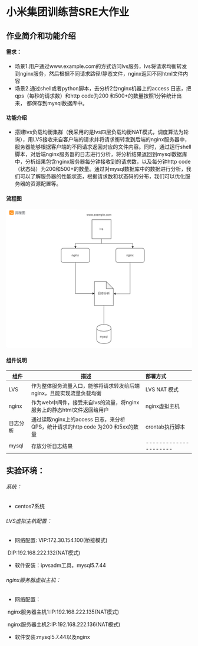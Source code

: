 # 小米集团训练营SRE大作业



## 作业简介和功能介绍

#### 需求：

* 场景1.用户通过www.example.com的方式访问lvs服务，lvs将请求均衡转发到nginx服务，然后根据不同请求路径/静态文件，nginx返回不同html文件内容
* 场景2.通过shell或者python脚本，去分析2台nginx机器上的access 日志，把qps（每秒的请求数）和http code为200 和500+的数量按照1分钟统计出来， 都保存到mysql数据库中。

#### 功能介绍

* 搭建lvs负载均衡集群（我采用的是lvs四层负载均衡NAT模式，调度算法为轮询），用LVS接收来自客户端的请求并将请求衡转发到后端的nginx服务器中，服务器能够根据客户端的不同请求返回对应的文件内容。同时，通过运行shell脚本，对后端nginx服务器的日志进行分析，将分析结果返回到mysql数据库中，分析结果包含nginx服务器每分钟接收到的请求数，以及每分钟http code（状态码）为200和500+的数量。通过对mysql数据库中的数据进行分析，我们可以了解服务器的性能状态，根据请求数和状态码的分布，我们可以优化服务器的资源配置等。

#### 流程图

![{DB5826C4-C2AD-480a-8883-D941ACF594B6}](README.assets/{DB5826C4-C2AD-480a-8883-D941ACF594B6}-17187704529554-17187704608776.png)



#### 组件说明

| 组件     | 描述                                                         | 部署方式              |
| -------- | ------------------------------------------------------------ | :-------------------- |
| LVS      | 作为整体服务流量入口，能够将请求转发给后端nginx，且能实现流量负载均衡 | LVS NAT 模式          |
| nginx    | 作为web中间件，接受来自lvs的流量，将nginx服务上的静态html文件返回给用户 | nginx虚拟主机         |
| 日志分析 | 通过读取nginx上的access 日志，来分析QPS，统计请求的http code 为200 和5xx的数量 | crontab执行脚本       |
| mysql    | 存放分析日志结果                                             | --------------------- |





## 实验环境：

###### 系统：

* centos7系统

###### LVS虚拟主机配置：

* 网络配置: VIP:172.30.154.100(桥接模式)

​                        DIP:192.168.222.132(NAT模式)

* 软件安装：ipvsadm工具，mysql5.7.44

###### nginx服务器虚拟主机：

* 网络配置：

​       nginx服务器主机1:IP:192.168.222.135(NAT模式)

​       nginx服务器主机2:IP:192.168.222.136(NAT模式)

* 软件安装:mysql5.7.44以及nginx





